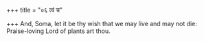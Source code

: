 +++
title = "०६ त्वं च"

+++
And, Soma, let it be thy wish that we may live and may not die:  
     Praise-loving Lord of plants art thou.